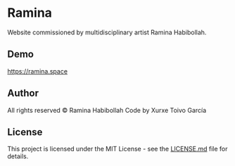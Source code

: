 # Ramina

Website commissioned by multidisciplinary artist Ramina Habibollah.

## Demo

https://ramina.space

## Author

All rights reserved © Ramina Habibollah
Code by Xurxe Toivo García

## License

This project is licensed under the MIT License - see the [LICENSE.md](LICENSE.md) file for details.
